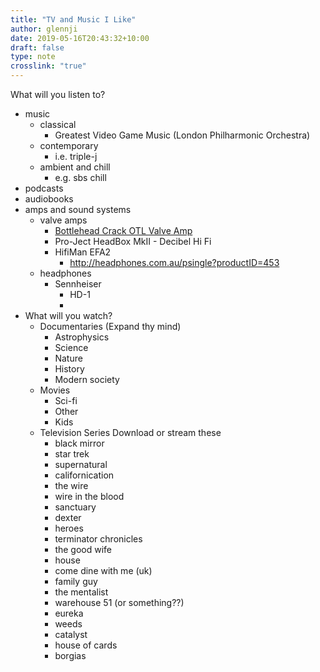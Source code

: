 ```yaml
---
title: "TV and Music I Like"
author: glennji
date: 2019-05-16T20:43:32+10:00
draft: false
type: note
crosslink: "true"
---
```

What will you listen to?
<ul>
 	<li>music
<ul>
 	<li>classical
<ul>
 	<li>Greatest Video Game Music (London Philharmonic Orchestra)</li>
</ul>
</li>
 	<li>contemporary
<ul>
 	<li>i.e. triple-j</li>
</ul>
</li>
 	<li>ambient and chill
<ul>
 	<li>e.g. sbs chill</li>
</ul>
</li>
</ul>
</li>
 	<li>podcasts</li>
 	<li>audiobooks</li>
 	<li>amps and sound systems
<ul>
 	<li>valve amps
<ul>
 	<li><a href="http://glennji.com/portfolio/bottlehead-crack-otl-valve-amp/">Bottlehead Crack OTL Valve Amp</a></li>
 	<li>Pro-Ject HeadBox MkII - Decibel Hi Fi</li>
 	<li>HifiMan EFA2
<ul>
 	<li><a href="http://headphones.com.au/psingle?productID=453">http://headphones.com.au/psingle?productID=453</a></li>
</ul>
</li>
</ul>
</li>
 	<li>headphones
<ul>
 	<li>Sennheiser
<ul>
 	<li>HD-1</li>
 	<li></li>
</ul>
</li>
</ul>
</li>
</ul>
</li>
 	<li>What will you watch?
<ul>
 	<li>Documentaries (Expand thy mind)
<ul>
 	<li>Astrophysics</li>
 	<li>Science</li>
 	<li>Nature</li>
 	<li>History</li>
 	<li>Modern society</li>
</ul>
</li>
 	<li>Movies
<ul>
 	<li>Sci-fi</li>
 	<li>Other</li>
 	<li>Kids</li>
</ul>
</li>
 	<li>Television Series
Download or stream these
<ul>
 	<li>black mirror</li>
 	<li>star trek</li>
 	<li>supernatural</li>
 	<li>californication</li>
 	<li>the wire</li>
 	<li>wire in the blood</li>
 	<li>sanctuary</li>
 	<li>dexter</li>
 	<li>heroes</li>
 	<li>terminator chronicles</li>
 	<li>the good wife</li>
 	<li>house</li>
 	<li>come dine with me (uk)</li>
 	<li>family guy</li>
 	<li>the mentalist</li>
 	<li>warehouse 51 (or something??)</li>
 	<li>eureka</li>
 	<li>weeds</li>
 	<li>catalyst</li>
 	<li>house of cards</li>
 	<li>borgias</li>
</ul>
</li>
</ul>
</li>
</ul>
